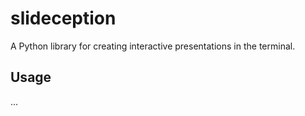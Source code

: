 # slideception

A Python library for creating interactive presentations in the terminal.

## Usage

...
